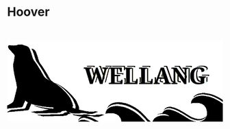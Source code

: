 # Hoover

<div align="center">
  <br />
  <p>
    <a href="https://github.com/TristanWellman/hoover.git"><img src="https://github.com/wellang/well/blob/main/wellang.png" width="800" alt="hoover" /></a>
  </p>
  <br />
</div>